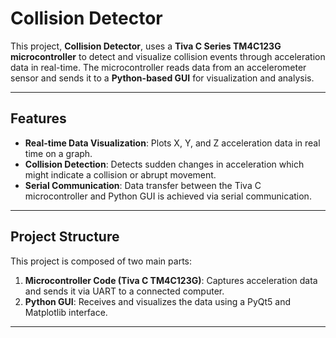# Collision Detector

This project, **Collision Detector**, uses a **Tiva C Series TM4C123G microcontroller** to detect and visualize collision events through acceleration data in real-time. The microcontroller reads data from an accelerometer sensor and sends it to a **Python-based GUI** for visualization and analysis.

---

## Features

- **Real-time Data Visualization**: Plots X, Y, and Z acceleration data in real time on a graph.
- **Collision Detection**: Detects sudden changes in acceleration which might indicate a collision or abrupt movement.
- **Serial Communication**: Data transfer between the Tiva C microcontroller and Python GUI is achieved via serial communication.

---

## Project Structure

This project is composed of two main parts:

1. **Microcontroller Code (Tiva C TM4C123G)**: Captures acceleration data and sends it via UART to a connected computer.
2. **Python GUI**: Receives and visualizes the data using a PyQt5 and Matplotlib interface.

---
